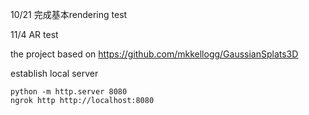 10/21 完成基本rendering test 

11/4 AR test

the project based on https://github.com/mkkellogg/GaussianSplats3D

establish local server 

```
python -m http.server 8080
ngrok http http://localhost:8080
```